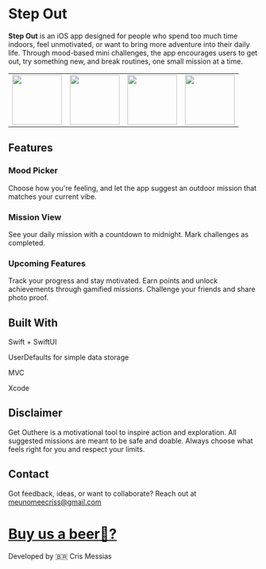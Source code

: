 # Step Out

**Step Out** is an iOS app designed for people who spend too much time indoors, feel unmotivated, or want to bring more adventure into their daily life. Through mood-based mini challenges, the app encourages users to get out, try something new, and break routines, one small mission at a time.


<p align="center">
  <table>
    <tr>
    <td><img src="https://github.com/user-attachments/assets/01f43253-a25a-46e5-b9af-50abb85c58df" height="100"></td>
    <td><img src="https://github.com/user-attachments/assets/5f57703c-617e-48e3-8b07-6c3cbccef69f" height="100"></td>
    <td><img src="https://github.com/user-attachments/assets/df1330be-88ac-497a-8002-42914e0dcb58" height="100"></td>
    <td><img src="https://github.com/user-attachments/assets/19516009-8dfb-4e62-86d8-b66591054df2" height="100"></td>        
   </tr>
  </table>
</p>



## Features
### Mood Picker

Choose how you're feeling, and let the app suggest an outdoor mission that matches your current vibe.

### Mission View

See your daily mission with a countdown to midnight.
Mark challenges as completed.

### Upcoming Features
Track your progress and stay motivated.
Earn points and unlock achievements through gamified missions.
Challenge your friends and share photo proof.

## Built With
Swift + SwiftUI

UserDefaults for simple data storage

MVC

Xcode

## Disclaimer
Get Outhere is a motivational tool to inspire action and exploration. All suggested missions are meant to be safe and doable. Always choose what feels right for you and respect your limits.

## Contact
Got feedback, ideas, or want to collaborate? Reach out at [meunomeecriss@gmail.com](mailto:meunomeecriss@gmail.com)
# [Buy us a beer🍻?](https://www.buymeacoffee.com/meunomeecris)

Developed by 🇧🇷 Cris Messias
